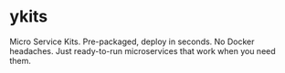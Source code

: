 # ykits
Micro Service Kits. Pre-packaged, deploy in seconds. No Docker headaches. Just ready-to-run microservices that work when you need them.

